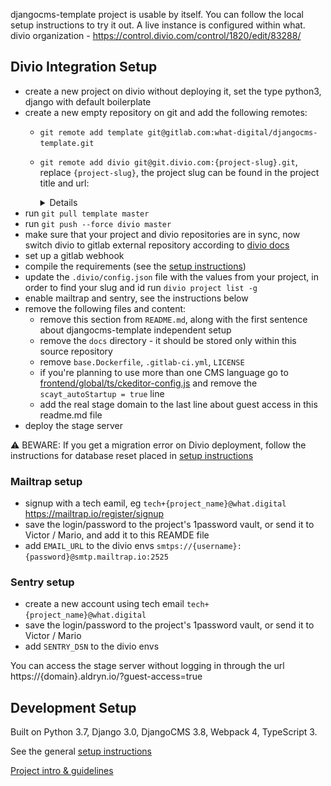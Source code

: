 djangocms-template project is usable by itself. You can follow the local setup instructions to try it out. A live instance is configured within what. divio organization - https://control.divio.com/control/1820/edit/83288/


Divio Integration Setup
-------------------------------------------------------------------------------
- create a new project on divio without deploying it, set the type python3, django with default boilerplate
- create a new empty repository on git and add the following remotes:
    - `git remote add template git@gitlab.com:what-digital/djangocms-template.git`
    - `git remote add divio git@git.divio.com:{project-slug}.git`, replace `{project-slug}`, the project slug can be found in the project title and url:
        <details>
    
        ![](/docs/guidelines/img/project-slug.png)
    
        </details>
- run `git pull template master`
- run `git push --force divio master`
- make sure that your project and divio repositories are in sync, now switch divio to gitlab external repository according to [divio docs](https://docs.divio.com/en/latest/how-to/resources-configure-git/)
- set up a gitlab webhook
- compile the requirements (see the [setup instructions](/docs/setup-instruction.md))
- update the `.divio/config.json` file with the values from your project, in order to find your slug and id run `divio project list -g`
- enable mailtrap and sentry, see the instructions below
- remove the following files and content:
    - remove this section from `README.md`, along with the first sentence about djangocms-template independent setup
    - remove the `docs` directory - it should be stored only within this source repository
    - remove `base.Dockerfile`, `.gitlab-ci.yml`, `LICENSE`
    - if you're planning to use more than one CMS language go to [frontend/global/ts/ckeditor-config.js](/frontend/global/ts/ckeditor-config.js) and remove the `scayt_autoStartup = true` line
    - add the real stage domain to the last line about guest access in this readme.md file
- deploy the stage server
 
⚠ ️BEWARE: If you get a migration error on Divio deployment, follow the instructions for database reset placed in [setup instructions](https://gitlab.com/what-digital/djangocms-template/-/blob/master/docs/setup-instruction.md#how-to-drop-the-database)

### Mailtrap setup

- signup with a tech eamil, eg `tech+{project_name}@what.digital` https://mailtrap.io/register/signup
- save the login/password to the project's 1password vault, or send it to Victor / Mario, and add it to this REAMDE file
- add `EMAIL_URL` to the divio envs `smtps://{username}:{password}@smtp.mailtrap.io:2525`

### Sentry setup

- create a new account using tech email `tech+{project_name}@what.digital`
- save the login/password to the project's 1password vault, or send it to Victor / Mario
- add `SENTRY_DSN` to the divio envs


You can access the stage server without logging in through the url https://{domain}.aldryn.io/?guest-access=true

Development Setup
-------------------------------------------------------------------------------
Built on Python 3.7, Django 3.0, DjangoCMS 3.8, Webpack 4, TypeScript 3.

See the general [setup instructions](https://gitlab.com/what-digital/djangocms-template/-/blob/master/docs/setup-instruction.md)

[Project intro & guidelines](https://gitlab.com/what-digital/djangocms-template/-/blob/master/docs/README.md)

